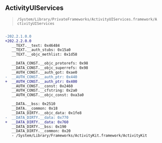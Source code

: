 ## ActivityUIServices

> `/System/Library/PrivateFrameworks/ActivityUIServices.framework/ActivityUIServices`

```diff

-202.2.1.0.0
+202.2.2.0.0
   __TEXT.__text: 0x46484
   __TEXT.__auth_stubs: 0x15a0
   __TEXT.__objc_methlist: 0x1d58

   __DATA_CONST.__objc_protorefs: 0x98
   __DATA_CONST.__objc_superrefs: 0x98
   __AUTH_CONST.__auth_got: 0xae0
-  __AUTH_CONST.__auth_ptr: 0x440
+  __AUTH_CONST.__auth_ptr: 0x400
   __AUTH_CONST.__const: 0x2460
   __AUTH_CONST.__cfstring: 0x2a0
   __AUTH_CONST.__objc_const: 0xa3a0

   __DATA.__bss: 0x2510
   __DATA.__common: 0x18
   __DATA_DIRTY.__objc_data: 0x1fe8
-  __DATA_DIRTY.__data: 0x770
+  __DATA_DIRTY.__data: 0x760
   __DATA_DIRTY.__bss: 0x190
   __DATA_DIRTY.__common: 0x20
   - /System/Library/Frameworks/ActivityKit.framework/ActivityKit

```
